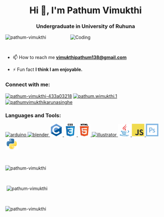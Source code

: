 <h1 align="center">Hi 👋, I'm Pathum Vimukthi</h1>
<h3 align="center">Undergraduate in University of Ruhuna</h3>
<img align="right" alt="Coding" width="300" src="https://c.tenor.com/flflC6GFzO8AAAAd/sultan-alrefaei-programmer.gif">
<p align="left"> <img src="https://komarev.com/ghpvc/?username=pathum-vimukthi&label=Profile%20views&color=0e75b6&style=flat" alt="pathum-vimukthi" /> </p>

<p align="left"> <a href="https://twitter.com/" target="blank"><img src="https://img.shields.io/twitter/follow/?logo=twitter&style=for-the-badge" alt="" /></a> </p>

- 📫 How to reach me **vimukthipathum138@gmail.com**

- ⚡ Fun fact **I think I am enjoyable.**

<h3 align="left">Connect with me:</h3>
<p align="left">
<a href="https://linkedin.com/in/pathum-vimukthi-433a03218" target="blank"><img align="center" src="https://raw.githubusercontent.com/rahuldkjain/github-profile-readme-generator/master/src/images/icons/Social/linked-in-alt.svg" alt="pathum-vimukthi-433a03218" height="30" width="40" /></a>
<a href="https://fb.com/pathum.wimukthi.1" target="blank"><img align="center" src="https://raw.githubusercontent.com/rahuldkjain/github-profile-readme-generator/master/src/images/icons/Social/facebook.svg" alt="pathum.wimukthi.1" height="30" width="40" /></a>
<a href="https://instagram.com/pathumvimukthikarunasinghe" target="blank"><img align="center" src="https://raw.githubusercontent.com/rahuldkjain/github-profile-readme-generator/master/src/images/icons/Social/instagram.svg" alt="pathumvimukthikarunasinghe" height="30" width="40" /></a>
</p>

<h3 align="left">Languages and Tools:</h3>
<p align="left"> <a href="https://www.arduino.cc/" target="_blank" rel="noreferrer"> <img src="https://cdn.worldvectorlogo.com/logos/arduino-1.svg" alt="arduino" width="40" height="40"/> </a> <a href="https://www.blender.org/" target="_blank" rel="noreferrer"> <img src="https://download.blender.org/branding/community/blender_community_badge_white.svg" alt="blender" width="40" height="40"/> </a> <a href="https://www.cprogramming.com/" target="_blank" rel="noreferrer"> <img src="https://raw.githubusercontent.com/devicons/devicon/master/icons/c/c-original.svg" alt="c" width="40" height="40"/> </a> <a href="https://www.w3schools.com/css/" target="_blank" rel="noreferrer"> <img src="https://raw.githubusercontent.com/devicons/devicon/master/icons/css3/css3-original-wordmark.svg" alt="css3" width="40" height="40"/> </a> <a href="https://www.w3.org/html/" target="_blank" rel="noreferrer"> <img src="https://raw.githubusercontent.com/devicons/devicon/master/icons/html5/html5-original-wordmark.svg" alt="html5" width="40" height="40"/> </a> <a href="https://www.adobe.com/in/products/illustrator.html" target="_blank" rel="noreferrer"> <img src="https://www.vectorlogo.zone/logos/adobe_illustrator/adobe_illustrator-icon.svg" alt="illustrator" width="40" height="40"/> </a> <a href="https://www.java.com" target="_blank" rel="noreferrer"> <img src="https://raw.githubusercontent.com/devicons/devicon/master/icons/java/java-original.svg" alt="java" width="40" height="40"/> </a> <a href="https://developer.mozilla.org/en-US/docs/Web/JavaScript" target="_blank" rel="noreferrer"> <img src="https://raw.githubusercontent.com/devicons/devicon/master/icons/javascript/javascript-original.svg" alt="javascript" width="40" height="40"/> </a> <a href="https://www.photoshop.com/en" target="_blank" rel="noreferrer"> <img src="https://raw.githubusercontent.com/devicons/devicon/master/icons/photoshop/photoshop-line.svg" alt="photoshop" width="40" height="40"/> </a> <a href="https://www.python.org" target="_blank" rel="noreferrer"> <img src="https://raw.githubusercontent.com/devicons/devicon/master/icons/python/python-original.svg" alt="python" width="40" height="40"/> </a> </p>
<br>
<p>&nbsp;<img align="left" src="https://github-readme-stats.vercel.app/api/top-langs?username=pathum-vimukthi&show_icons=true&locale=en&layout=compact" alt="pathum-vimukthi" /></p>
<br>
<p>&nbsp;<img align="center" src="https://github-readme-stats.vercel.app/api?username=pathum-vimukthi&show_icons=true&locale=en" alt="pathum-vimukthi" /></p>
<br>
<p><img align="center" src="https://github-readme-streak-stats.herokuapp.com/?user=pathum-vimukthi&" alt="pathum-vimukthi" /></p>


